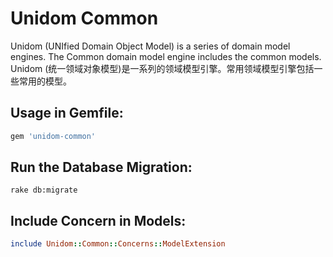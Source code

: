 # Unidom Common

Unidom (UNIfied Domain Object Model) is a series of domain model engines. The Common domain model engine includes the common models.
Unidom (统一领域对象模型)是一系列的领域模型引擎。常用领域模型引擎包括一些常用的模型。

## Usage in Gemfile:
```ruby
gem 'unidom-common'
```
## Run the Database Migration:
```shell
rake db:migrate
```

## Include Concern in Models:
```ruby
include Unidom::Common::Concerns::ModelExtension
```
